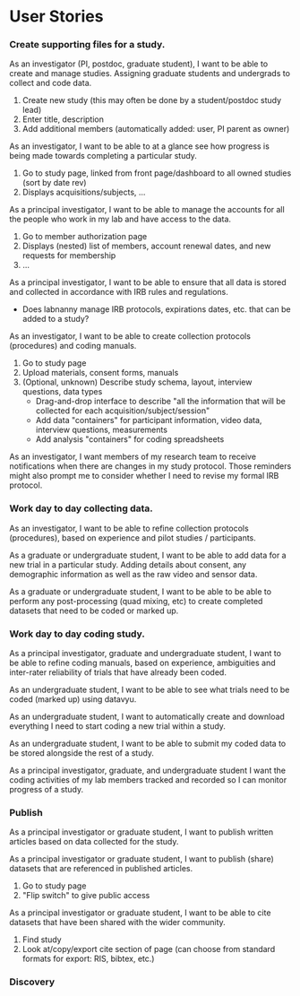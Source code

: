 # User Stories

### Create supporting files for a study.

As an investigator (PI, postdoc, graduate student),
I want to be able to create and manage studies. Assigning graduate students and undergrads to collect and code data.
1. Create new study (this may often be done by a student/postdoc study lead)
2. Enter title, description
2. Add additional members (automatically added: user, PI parent as owner)  

As an investigator,
I want to be able to at a glance see how progress is being made towards completing a particular study. 
1. Go to study page, linked from front page/dashboard to all owned studies (sort by date rev)
2. Displays acquisitions/subjects, ...  

As a principal investigator,
I want to be able to manage the accounts for all the people who work in my lab and have access to the data.
1. Go to member authorization page
2. Displays (nested) list of members, account renewal dates, and new requests for membership
3. ...  

As a principal investigator,
I want to be able to ensure that all data is stored and collected in accordance with IRB rules and regulations. 
* Does labnanny manage IRB protocols, expirations dates, etc. that can be added to a study?

As an investigator,
I want to be able to create collection protocols (procedures) and coding manuals.

1. Go to study page
2. Upload materials, consent forms, manuals
3. (Optional, unknown) Describe study schema, layout, interview questions, data types  
    * Drag-and-drop interface to describe "all the information that will be collected for each acquisition/subject/session"
    * Add data "containers" for participant information, video data, interview questions, measurements
    * Add analysis "containers" for coding spreadsheets

As an investigator, 
I want members of my research team to receive notifications when there are changes in my study protocol. 
Those reminders might also prompt me to consider whether I need to revise my formal IRB protocol.

### Work day to day collecting data.

As an investigator,
I want to be able to refine collection protocols (procedures), based on experience and pilot studies / participants. 

As a graduate or undergraduate student,
I want to be able to add data for a new trial in a particular study. Adding details about consent, any demographic information as well as the raw video and sensor data.

As a graduate or undergraduate student,
I want to be able to be able to perform any post-processing (quad mixing, etc) to create completed datasets that need to be coded or marked up.


### Work day to day coding study.

As a principal investigator, graduate and undergraduate student,
I want to be able to refine coding manuals, based on experience, ambiguities and inter-rater reliability of trials that have already been coded.

As an undergraduate student,
I want to be able to see what trials need to be coded (marked up) using datavyu.

As an undergraduate student,
I want to automatically create and download everything I need to start coding a new trial within a study.

As an undergraduate student,
I want to be able to submit my coded data to be stored alongside the rest of a study.

As a principal investigator, graduate, and undergraduate student
I want the coding activities of my lab members tracked and recorded so I can monitor progress of a study.

### Publish

As a principal investigator or graduate student,
I want to publish written articles based on data collected for the study.

As a principal investigator or graduate student,
I want to publish (share) datasets that are referenced in published articles. 
1. Go to study page
2. "Flip switch" to give public access  

As a principal investigator or graduate student,
I want to be able to cite datasets that have been shared with the wider community.
1. Find study
2. Look at/copy/export cite section of page (can choose from standard formats for export: RIS, bibtex, etc.)


### Discovery




